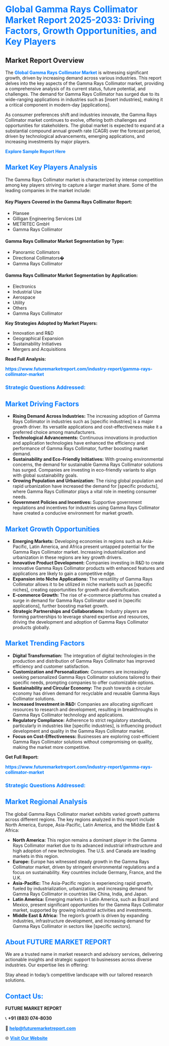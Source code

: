 <h1 style="color: #007BFF;">Global Gamma Rays Collimator Market Report 2025-2033: Driving Factors, Growth Opportunities, and Key Players</h1>

<section id="overview">
<h2>Market Report Overview</h2>
<p>The <a href="https://www.futuremarketreport.com/industry-report/gamma-rays-collimator-market" style="color: #007BFF; text-decoration: none;"><strong>Global Gamma Rays Collimator Market</strong></a> is witnessing significant growth, driven by increasing demand across various industries. This report delves into the key aspects of the Gamma Rays Collimator market, providing a comprehensive analysis of its current status, future potential, and challenges. The demand for Gamma Rays Collimator has surged due to its wide-ranging applications in industries such as [insert industries], making it a critical component in modern-day [applications].</p>
<p>As consumer preferences shift and industries innovate, the Gamma Rays Collimator market continues to evolve, offering both challenges and opportunities for stakeholders. The global market is expected to expand at a substantial compound annual growth rate (CAGR) over the forecast period, driven by technological advancements, emerging applications, and increasing investments by major players.</p>
</section>

<section id="overview">
<p><a href="https://www.futuremarketreport.com/request-sample/reportId=96917" style="color: #007BFF; text-decoration: none;"><strong>Explore Sample Report Here</strong></a></p>
</section>

<section id="key-players">
<h2 style="color: #007BFF;">Market Key Players Analysis</h2>
<p>The Gamma Rays Collimator market is characterized by intense competition among key players striving to capture a larger market share. Some of the leading companies in the market include:</p>
<h4>Key Players Covered in the Gamma Rays Collimator Report:</h4>
<ul><li>Plansee</li><li>Gilligan Engineering Services Ltd</li><li>METRITEC GmbH</li><li>Gamma Rays Collimator</li></ul>
<h4>Gamma Rays Collimator Market Segmentation by Type:</h4>
<ul><li>Panoramic Collimators</li><li>Directional Collimators�</li><li>Gamma Rays Collimator</li></ul>

<h4>Gamma Rays Collimator Market Segmentation by Application:</h4>
<ul><li>Electronics</li><li>Industrial Use</li><li>Aerospace</li><li>Utility</li><li>Others</li><li>Gamma Rays Collimator</li></ul>
<p><strong>Key Strategies Adopted by Market Players:</strong></p>
<ul>
<li>Innovation and R&D</li>
<li>Geographical Expansion</li>
<li>Sustainability Initiatives</li>
<li>Mergers and Acquisitions</li>
</ul>
</section>

<section>
<p><strong>Read Full Analysis: </strong></p><a href="https://www.futuremarketreport.com/industry-report/gamma-rays-collimator-market" style="color: #007BFF; text-decoration: none;"><strong>https://www.futuremarketreport.com/industry-report/gamma-rays-collimator-market</strong></a>
<h3 style="color: #007BFF;">Strategic Questions Addressed:</h3>
</section>

<section id="driving-factors">
<h2 style="color: #007BFF;">Market Driving Factors</h2>
<ul>
<li><strong>Rising Demand Across Industries:</strong> The increasing adoption of Gamma Rays Collimator in industries such as [specific industries] is a major growth driver. Its versatile applications and cost-effectiveness make it a preferred choice among manufacturers.</li>
<li><strong>Technological Advancements:</strong> Continuous innovations in production and application technologies have enhanced the efficiency and performance of Gamma Rays Collimator, further boosting market demand.</li>
<li><strong>Sustainability and Eco-Friendly Initiatives:</strong> With growing environmental concerns, the demand for sustainable Gamma Rays Collimator solutions has surged. Companies are investing in eco-friendly variants to align with global sustainability goals.</li>
<li><strong>Growing Population and Urbanization:</strong> The rising global population and rapid urbanization have increased the demand for [specific products], where Gamma Rays Collimator plays a vital role in meeting consumer needs.</li>
<li><strong>Government Policies and Incentives:</strong> Supportive government regulations and incentives for industries using Gamma Rays Collimator have created a conducive environment for market growth.</li>
</ul>
</section>

<section id="growth-opportunities">
<h2 style="color: #007BFF;">Market Growth Opportunities</h2>
<ul>
<li><strong>Emerging Markets:</strong> Developing economies in regions such as Asia-Pacific, Latin America, and Africa present untapped potential for the Gamma Rays Collimator market. Increasing industrialization and urbanization in these regions are key growth drivers.</li>
<li><strong>Innovative Product Development:</strong> Companies investing in R&D to create innovative Gamma Rays Collimator products with enhanced features and applications are likely to gain a competitive edge.</li>
<li><strong>Expansion into Niche Applications:</strong> The versatility of Gamma Rays Collimator allows it to be utilized in niche markets such as [specific niches], creating opportunities for growth and diversification.</li>
<li><strong>E-commerce Growth:</strong> The rise of e-commerce platforms has created a surge in demand for Gamma Rays Collimator used in [specific applications], further boosting market growth.</li>
<li><strong>Strategic Partnerships and Collaborations:</strong> Industry players are forming partnerships to leverage shared expertise and resources, driving the development and adoption of Gamma Rays Collimator products globally.</li>
</ul>
</section>

<section id="trending-factors">
<h2 style="color: #007BFF;">Market Trending Factors</h2>
<ul>
<li><strong>Digital Transformation:</strong> The integration of digital technologies in the production and distribution of Gamma Rays Collimator has improved efficiency and customer satisfaction.</li>
<li><strong>Customization and Personalization:</strong> Consumers are increasingly seeking personalized Gamma Rays Collimator solutions tailored to their specific needs, prompting companies to offer customizable options.</li>
<li><strong>Sustainability and Circular Economy:</strong> The push towards a circular economy has driven demand for recyclable and reusable Gamma Rays Collimator solutions.</li>
<li><strong>Increased Investment in R&D:</strong> Companies are allocating significant resources to research and development, resulting in breakthroughs in Gamma Rays Collimator technology and applications.</li>
<li><strong>Regulatory Compliance:</strong> Adherence to strict regulatory standards, particularly in industries like [specific industries], is influencing product development and quality in the Gamma Rays Collimator market.</li>
<li><strong>Focus on Cost-Effectiveness:</strong> Businesses are exploring cost-efficient Gamma Rays Collimator solutions without compromising on quality, making the market more competitive.</li>
</ul>
</section>

<section>
<p><strong>Get Full Report: </strong></p><a href="https://www.futuremarketreport.com/industry-report/gamma-rays-collimator-market" style="color: #007BFF; text-decoration: none;"><strong>https://www.futuremarketreport.com/industry-report/gamma-rays-collimator-market</strong></a>
<h3 style="color: #007BFF;">Strategic Questions Addressed:</h3>
</section>


<section id="regional-analysis">
<h2 style="color: #007BFF;">Market Regional Analysis</h2>
<p>The global Gamma Rays Collimator market exhibits varied growth patterns across different regions. The key regions analyzed in this report include North America, Europe, Asia-Pacific, Latin America, and the Middle East & Africa:</p>
<ul>
<li><strong>North America:</strong> This region remains a dominant player in the Gamma Rays Collimator market due to its advanced industrial infrastructure and high adoption of new technologies. The U.S. and Canada are leading markets in this region.</li>
<li><strong>Europe:</strong> Europe has witnessed steady growth in the Gamma Rays Collimator market, driven by stringent environmental regulations and a focus on sustainability. Key countries include Germany, France, and the U.K.</li>
<li><strong>Asia-Pacific:</strong> The Asia-Pacific region is experiencing rapid growth, fueled by industrialization, urbanization, and increasing demand for Gamma Rays Collimator in countries like China, India, and Japan.</li>
<li><strong>Latin America:</strong> Emerging markets in Latin America, such as Brazil and Mexico, present significant opportunities for the Gamma Rays Collimator market, supported by growing industrial activities and investments.</li>
<li><strong>Middle East & Africa:</strong> The region’s growth is driven by expanding industries, infrastructure development, and increasing demand for Gamma Rays Collimator in sectors like [specific sectors].</li>
</ul>
</section>

<footer>
<h2 style="color: #007BFF;">About FUTURE MARKET REPORT</h2>
<p>We are a trusted name in market research and advisory services, delivering actionable insights and strategic support to businesses across diverse industries. Our expertise lies in offering:</p>

<p>Stay ahead in today’s competitive landscape with our tailored research solutions.</p>

<h2 style="color: #007BFF;">Contact Us:</h2>
<p><strong>FUTURE MARKET REPORT</strong></p>
<p>📞 <strong>+91 (883) 074-8030</strong></p>
<p>📧 <strong><a href="mailto:help@futuremarketreport.com" style="color: #007BFF;">help@futuremarketreport.com</a></strong></p>
<p>🌐 <strong><a href="https://www.futuremarketreport.com/" style="color: #007BFF;">Visit Our Website</a></strong></p>
</footer>